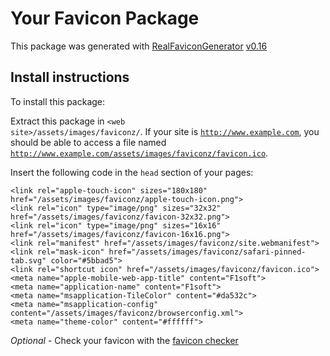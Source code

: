 # Your Favicon Package

This package was generated with [RealFaviconGenerator](https://realfavicongenerator.net/) [v0.16](https://realfavicongenerator.net/change_log#v0.16)

## Install instructions

To install this package:

Extract this package in <code>&lt;web site&gt;/assets/images/faviconz/</code>. If your site is <code>http://www.example.com</code>, you should be able to access a file named <code>http://www.example.com/assets/images/faviconz/favicon.ico</code>.

Insert the following code in the `head` section of your pages:

    <link rel="apple-touch-icon" sizes="180x180" href="/assets/images/faviconz/apple-touch-icon.png">
    <link rel="icon" type="image/png" sizes="32x32" href="/assets/images/faviconz/favicon-32x32.png">
    <link rel="icon" type="image/png" sizes="16x16" href="/assets/images/faviconz/favicon-16x16.png">
    <link rel="manifest" href="/assets/images/faviconz/site.webmanifest">
    <link rel="mask-icon" href="/assets/images/faviconz/safari-pinned-tab.svg" color="#5bbad5">
    <link rel="shortcut icon" href="/assets/images/faviconz/favicon.ico">
    <meta name="apple-mobile-web-app-title" content="F1soft">
    <meta name="application-name" content="F1soft">
    <meta name="msapplication-TileColor" content="#da532c">
    <meta name="msapplication-config" content="/assets/images/faviconz/browserconfig.xml">
    <meta name="theme-color" content="#ffffff">

*Optional* - Check your favicon with the [favicon checker](https://realfavicongenerator.net/favicon_checker)